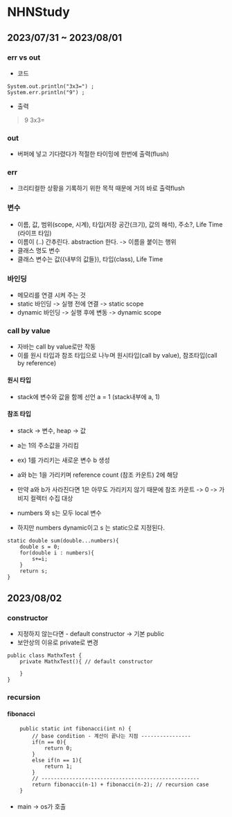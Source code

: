 # NHNStudy

## 2023/07/31 ~ 2023/08/01
### err vs out
* 코드
```
System.out.println("3x3=") ;
System.err.println("9") ;
```
* 출력
> 9
> 3x3=

### out 
* 버퍼에 넣고 기다렸다가 적절한 타이밍에 한번에 출력(flush)
### err
* 크리티컬한 상황을 기록하기 위한 목적 때문에 거의 바로 출력flush

### 변수
* 이름, 값, 범위(scope, 시계), 타입(저장 공간(크기), 값의 해석), 주소?, Life Time (라이프 타임) 
* 이름이 (..) 간추린다. abstraction 한다. -> 이름을 붙이는 행위
* 클래스 명도 변수
* 클래스 변수는 값({내부의 값들}), 타입(class), Life Time

### 바인딩 
* 메모리를 연결 시켜 주는 것
* static 바인딩 -> 실행 전에 연결 -> static scope
* dynamic 바인딩 -> 실행 후에 변동 -> dynamic scope
### call by value
* 자바는 call by value로만 작동
* 이를 원시 타입과 참조 타입으로 나누며 원시타입(call by value), 참조타입(call by reference)
#### 원시 타입
* stack에 변수와 값을 함께 선언 a = 1
(stack내부에 a, 1)
#### 참조 타입
* stack -> 변수, heap -> 값
* a는 1의 주소값을 가리킴
* ex) 1를 가리키는 새로운 변수 b 생성 
* a와 b는 1을 가리키며 reference count (참조 카운트) 2에 해당
* 만약 a와 b가 사라진다면 1은 아무도 가리키지 않기 때문에 참조 카운트 -> 0 -> 가비지 컬렉터 수집 대상

* numbers 와 s는 모두 local 변수
* 하지만 numbers dynamic이고 s 는 static으로 지정된다.
```
static double sum(double...numbers){
    double s = 0;
    for(double i : numbers){
        s+=i;
    }
    return s;
}
```
## 2023/08/02

### constructor
* 지정하지 않는다면 - default constructor -> 기본 public 
* 보안상의 이유로 private로 변경
```
public class MathxTest {
    private MathxTest(){ // default constructor

    }
}
```
### recursion
#### fibonacci
```
    public static int fibonacci(int n) {
        // base condition - 계산이 끝나는 지점 ----------------
        if(n == 0){
            return 0;
        }
        else if(n == 1){
            return 1; 
        }
        // ---------------------------------------------------
        return fibonacci(n-1) + fibonacci(n-2); // recursion case
    }
```

#### 
* main -> os가 호출